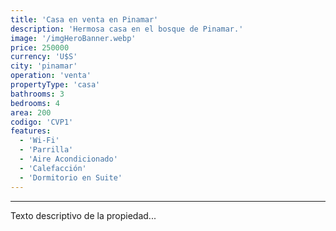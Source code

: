 ```yaml
---
title: 'Casa en venta en Pinamar'
description: 'Hermosa casa en el bosque de Pinamar.'
image: '/imgHeroBanner.webp'
price: 250000
currency: 'U$S'
city: 'pinamar'
operation: 'venta'
propertyType: 'casa'
bathrooms: 3
bedrooms: 4
area: 200
codigo: 'CVP1'
features:
  - 'Wi-Fi'
  - 'Parrilla'
  - 'Aire Acondicionado'
  - 'Calefacción'
  - 'Dormitorio en Suite'
---
```

---

Texto descriptivo de la propiedad...
